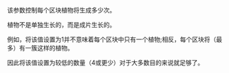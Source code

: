 该参数控制每个区块植物将生成多少次。

植物不是单独生长的，而是成片生长的。

例如，将该值设置为1并不意味着每个区块中只有一个植物;相反，每个区块将（最多）有一簇这样的植物。

因此将该值设置为较低的数量（4或更少）对于大多数目的来说就足够了。